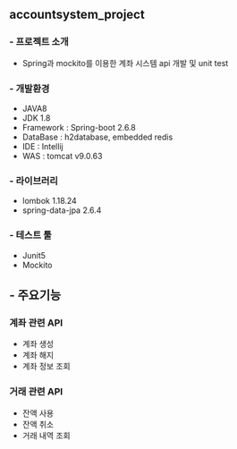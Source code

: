 ## accountsystem_project
### - 프로젝트 소개
* Spring과 mockito를 이용한 계좌 시스템 api 개발 및 unit test

### - 개발환경
* JAVA8
* JDK 1.8
* Framework : Spring-boot 2.6.8
* DataBase : h2database, embedded redis
* IDE : Intellij
* WAS : tomcat v9.0.63

### - 라이브러리
* lombok 1.18.24
* spring-data-jpa 2.6.4

### - 테스트 툴
* Junit5
* Mockito

## - 주요기능
### 계좌 관련 API
* 계좌 생성
* 계좌 해지
* 계좌 정보 조회

### 거래 관련 API
* 잔액 사용
* 잔액 취소
* 거래 내역 조회

